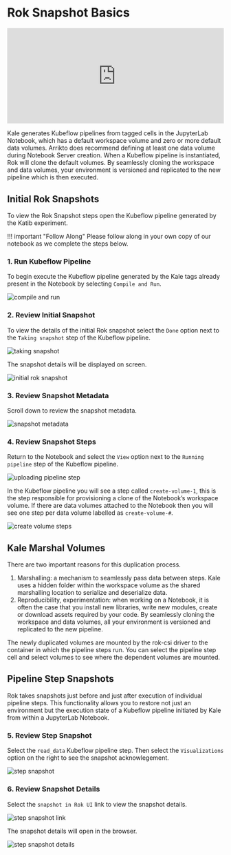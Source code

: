 # Rok Snapshot Basics

<div style="padding:43.92% 0 0 0;position:relative;"><iframe src="https://player.vimeo.com/video/648707386?h=798b7a6581&amp;badge=0&amp;autopause=0&amp;player_id=0&amp;app_id=58479" frameborder="0" allow="autoplay; fullscreen; picture-in-picture" allowfullscreen style="position:absolute;top:0;left:0;width:100%;height:100%;" title="Snapshotting Basics"></iframe></div><script src="https://player.vimeo.com/api/player.js"></script>

Kale generates Kubeflow pipelines from tagged cells in the JupyterLab Notebook, which has a default workspace volume and zero or more default data volumes. Arrikto does recommend defining at least one data volume during Notebook Server creation. When a Kubeflow pipeline is instantiated, Rok will clone the default volumes. By seamlessly cloning the workspace and data volumes, your environment is versioned and replicated to the new pipeline which is then executed. 

## Initial Rok Snapshots
To view the Rok Snapshot steps open the Kubeflow pipeline generated by the Katib experiment. 

!!! important "Follow Along"
    Please follow along in your own copy of our notebook as we complete the steps below.

### 1. Run Kubeflow Pipeline
To begin execute the Kubeflow pipeline generated by the Kale tags already present in the Notebook by selecting `Compile and Run`.

![compile and run](images/compile-and-run.png)

### 2. Review Initial Snapshot
To view the details of the initial Rok snapshot select the `Done` option next to the `Taking snapshot` step of the Kubeflow pipeline.

![taking snapshot](images/taking-snapshot-step.png) 

The snapshot details will be displayed on screen.

![initial rok snapshot](images/initial-rok-snapshot.png) 

### 3. Review Snapshot Metadata
Scroll down to review the snapshot metadata.

![snapshot metadata](images/snapshot-metadata.png) 

### 4. Review Snapshot Steps
Return to the Notebook and select the `View` option next to the `Running pipeline` step of the Kubeflow pipeline. 

![uploading pipeline step](images/running-pipeline-step.png) 

In the Kubeflow pipeline you will see a step called `create-volume-1`, this is the step responsible for provisioning a clone of the Notebook’s workspace volume. If there are data volumes attached to the Notebook then you will see one step per data volume labelled as `create-volume-#`. 

![create volume steps](images/create-volume-steps.png) 

## Kale Marshal Volumes

There are two important reasons for this duplication process.

1. Marshalling: a mechanism to seamlessly pass data between steps. Kale uses a hidden folder within the workspace volume as the shared marshalling location to serialize and deserialize data.
2. Reproducibility, experimentation: when working on a Notebook, it is often the case that you install new libraries, write new modules, create or download assets required by your code. By seamlessly cloning the workspace and data volumes, all your environment is versioned and replicated to the new pipeline. 

The newly duplicated volumes are mounted by the rok-csi driver to the container in which the pipeline steps run. You can select the pipeline step cell and select volumes to see where the dependent volumes are mounted. 

## Pipeline Step Snapshots
Rok takes snapshots just before and just after execution of individual pipeline steps. This functionality allows you to restore not just an environment but the execution state of a Kubeflow pipeline initiated by Kale from within a JupyterLab Notebook.

### 5. Review Step Snapshot
Select the `read_data` Kubeflow pipeline step. Then select the `Visualizations` option on the right to see the snapshot acknowlegement. 

![step snapshot](images/step-snapshot.png)

### 6. Review Snapshot Details
Select the `snapshot in Rok UI` link to view the snapshot details. 

![step snapshot link](images/step-snapshot-link.png)

The snapshot details will open in the browser.  

![step snapshot details](images/step-snapshot-details.png)
